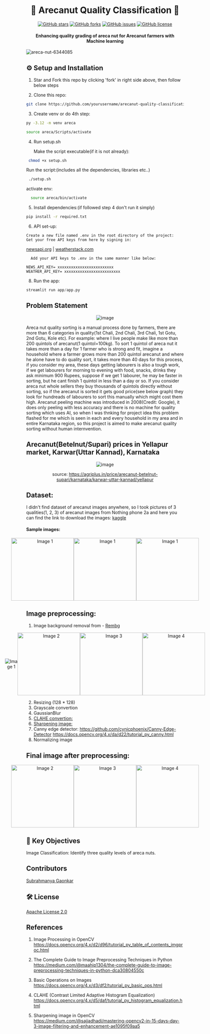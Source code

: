 <h1 align='center'>
  🌴 Arecanut Quality Classification 🌴
</h1>

<div align="center">

[![GitHub stars](https://img.shields.io/github/stars/negativenagesh/Arecanut-quality-classification)](https://github.com/negativenagesh/Arecanut-quality-classification/stargazers)
[![GitHub forks](https://img.shields.io/github/forks/negativenagesh/Arecanut-quality-classification)](https://github.com/negativenagesh/Arecanut-quality-classification/network)
[![GitHub issues](https://img.shields.io/github/issues/negativenagesh/Arecanut-quality-classification)](https://github.com/negativenagesh/Arecanut-quality-classification/issues)
[![GitHub license](https://img.shields.io/github/license/negativenagesh/Arecanut-quality-classification)](https://github.com/negativenagesh/Arecanut-quality-classification/blob/main/LICENSE)

</div>


<h4 align='center'>
  Enhancing quality grading of areca nut for Arecanut farmers with Machine learning
</h4>

![areca-nut-6344085](https://github.com/user-attachments/assets/45d34d8e-4ce4-4016-8bdb-deec2ba352ec)

## ⚙️ Setup and Installation
1. Star and Fork this repo by clicking 'fork' in right side above, then follow below steps 

2. Clone this repo:
```bash
git clone https://github.com/yourusername/arecanut-quality-classification.git
```
3. Create venv or do 4th step:
```bash
py -3.12 -m venv areca

source areca/Scripts/activate
```
4. Run setup.sh
   
   Make the script executable(if it is not already):
```bash
 chmod +x setup.sh
```
  Run the script:(includes all the dependencies, libraries etc..)
```bash
 ./setup.sh
```
  activate env:
```bash
  source areca/bin/activate
```
5. Install dependencies:(if followed step 4 don't run it simply)
```bash
pip install -r required.txt
```
6. API set-up: 
 ```
 Create a new file named .env in the root directory of the project:
 Get your free API keys from here by signing in:
```
[newsapi.org](https://newsapi.org/) | 
[weatherstack.com](https://weatherstack.com/)
```
  Add your API keys to .env in the same manner like below:
```
```env
NEWS_API_KEY= xxxxxxxxxxxxxxxxxxxxxxxxx
WEATHER_API_KEY= xxxxxxxxxxxxxxxxxxxxxxxxx
```

8. Run the app:
```python
streamlit run app/app.py
```
## Problem Statement

<div align="center">
  
  ![image](https://github.com/user-attachments/assets/a84089b3-549b-4395-9d45-3acb3f683039)
</div>

Areca nut quality sorting is a manual process done by farmers, there are more than 6 categories in quality(1st Chali, 2nd Chali, 3rd Chali, 1st Gotu, 2nd Gotu, Kole etc). For example: where I live people make like more than 200 quintols of arecanut(1 quintol=100kg). To sort 1 quintol of areca nut it takes more than a day for 1 farmer who is strong and fit, imagine a household where a farmer grows more than 200 quintol arecanut and where he alone have to do quality sort, it takes more than 40 days for this process, if you consider my area, these days getting labourers is also a tough work, if we get labourers for morning to evening with food, snacks, drinks they ask minimum 900 Rupees, suppose if we get 1 labourer, he may be faster in sorting, but he cant finish 1 quintol in less than a day or so. If you consider areca nut whole sellers they buy thousands of quintols directly without sorting, so if the arecanut is sorted it gets good price(see below graph) they look for hundreads of labourers to sort this manually which might cost them high. Arecanut peeling machine was introduced in 2008(Credit: Google), it does only peeling with less accuracy and there is no machine for quality sorting which uses AI, so when I was thnking for project idea this problem flashed for me which is seen in each and every household in my area and in entire Karnataka region, so this project is aimed to make arecanut quality sorting without human internvention.

## Arecanut(Betelnut/Supari) prices in Yellapur market, Karwar(Uttar Kannad), Karnataka

<div align="center">
  
  ![image](https://github.com/user-attachments/assets/7bb863a9-1888-47ca-ba26-2fab39201251)
  
  source: https://agriplus.in/price/arecanut-betelnut-supari/karnataka/karwar-uttar-kannad/yellapur
</div>

## Dataset: 

I didn't find dataset of arecanut images anywhere, so I took pictures of 3 qualities(1, 2, 3) of arecanut images from Nothing phone 2a and here you can find the link to download the images: [kaggle](https://www.kaggle.com/datasets/subrahmanya090/arecanut) 

#### Sample images:

<div align="center" style="display: flex; justify-content: center; align-items: center;">
  <img src="https://github.com/user-attachments/assets/18195188-d94c-46e6-ab94-24997d598109" alt="Image 1" width="200">
  <img src="https://github.com/user-attachments/assets/42472d13-a1e1-4f04-9129-676884ef478d" alt="Image 1" width="200">
  <img src="https://github.com/user-attachments/assets/1ad17f1c-7765-47f2-b0da-89f35342de44" alt="Image 1" width="200">
</div>

## Image preprocessing:

1. Image background removal from - [Rembg](https://github.com/danielgatis/rembg)
   
<div align="center" style="display: flex; justify-content: center; align-items: center;">
  <img src="https://github.com/user-attachments/assets/dffbe152-d99a-4ff2-b5a7-2975b6ece0fc" alt="Image 1" >
  <img src="https://github.com/user-attachments/assets/debada5f-a0c4-4ae4-a1a8-aaaeab5a8d3e" alt="Image 2" width="200">
  <img src="https://github.com/user-attachments/assets/ee8bed3d-bc90-4d9e-b6d7-905318084191" alt="Image 3" width="200">
  <img src="https://github.com/user-attachments/assets/e6e07296-2b03-419d-b76e-53263da302d9" alt="Image 4" width="200">
</div>

2. Resizing (128 * 128)
3. Grayscale convertion
4. GaussianBlur
5. [CLAHE convertion:](https://docs.opencv.org/4.x/d5/daf/tutorial_py_histogram_equalization.html)
6. [Sharpening image:](https://medium.com/@sajjadhadi/mastering-opencv2-in-15-days-day-3-image-filtering-and-enhancement-ae1095f09aa5)
7. Canny edge detector:
https://github.com/cynicphoenix/Canny-Edge-Detector
https://docs.opencv.org/4.x/da/d22/tutorial_py_canny.html
8. Normalizing image

## Final image after preprocessing:

<div align="center" style="display: flex; justify-content: center; align-items: center;">
  <img src="https://github.com/user-attachments/assets/32f82095-8882-4584-a36b-af3ee7ffaa0c" alt="Image 2" width="200">
  <img src="https://github.com/user-attachments/assets/d86ecc22-cf83-44eb-9ac5-8e005fd6d2b5" alt="Image 3" width="200">
  <img src="https://github.com/user-attachments/assets/da59b50d-b5e9-4bb4-86ea-67bc985e82ef" alt="Image 4" width="200">
</div>

## 🎯 Key Objectives
Image Classification: Identify three quality levels of areca nuts.

## Contributors

[Subrahmanya Gaonkar](https://github.com/negativenagesh)

## 🛠️ License 
[Apache License 2.0](https://github.com/negativenagesh/Arecanut-quality-classification/blob/main/LICENSE)

## References
1. Image Processing in OpenCV
   https://docs.opencv.org/4.x/d2/d96/tutorial_py_table_of_contents_imgproc.html

2. The Complete Guide to Image Preprocessing Techniques in Python
   https://medium.com/@maahip1304/the-complete-guide-to-image-preprocessing-techniques-in-python-dca30804550c

3. Basic Operations on Images
   https://docs.opencv.org/4.x/d3/df2/tutorial_py_basic_ops.html

4. CLAHE (Contrast Limited Adaptive Histogram Equalization)
   https://docs.opencv.org/4.x/d5/daf/tutorial_py_histogram_equalization.html

5. Sharpening image in OpenCV
   https://medium.com/@sajjadhadi/mastering-opencv2-in-15-days-day-3-image-filtering-and-enhancement-ae1095f09aa5
